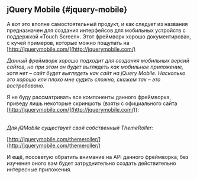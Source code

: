 ## jQuery Mobile {#jquery-mobile}

А вот это вполне самостоятельный продукт, и как следует из названия предназначен для создания интерфейсов для мобильных устройств с поддержкой «Touch Screen». Этот фреймворк хорошо документирован, с кучей примеров, которые можно пощупать на [http://jquerymobile.com/](http://jquerymobile.com/)

_Данный фреймворк хорошо подходит для создания мобильных версий сайтов, но при этом он будет выглядеть как мобильное приложение, хотя нет – сайт будет выглядеть как сайт на jQuery Mobile. Насколько это хорошо или плохо мне судить сложно, скажем так – это востребовано._

Я не буду рассматривать все компоненты данного фреймворка, приведу лишь некоторые скриншоты (взяты с официального сайта [http://jquerymobile.com/](http://jquerymobile.com/)):

|  |  |
| --- | --- |

_Для jQMobile существует свой собственный ThemeRoller:_

[http://jquerymobile.com/themeroller/](http://jquerymobile.com/themeroller/)

И ещё, посоветую обратить внимание на API данного фреймворка, без изучения оного вам будет затруднительно создать действительно интересные приложения.